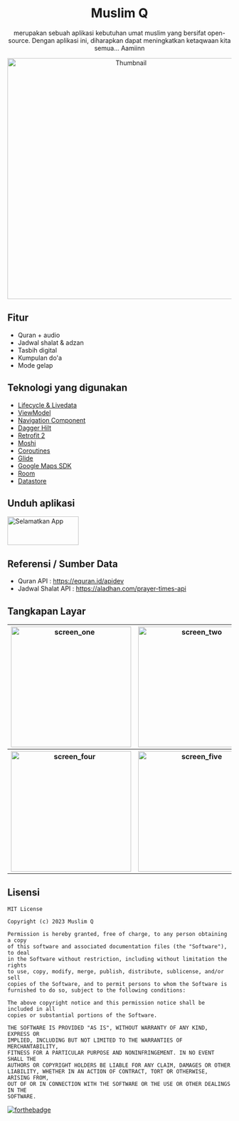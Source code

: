 <div align="center">
  <h1>Muslim Q</h1>
  <p>merupakan sebuah aplikasi kebutuhan umat muslim yang bersifat open-source. Dengan aplikasi ini, diharapkan dapat meningkatkan ketaqwaan kita semua... Aamiinn</p>
  <img width="540" alt="Thumbnail" src="https://github.com/dapoi/Muslim-Q/assets/68842666/47a052fe-62b7-4afd-baa5-206af4f04a00">
</div>

## Fitur
- Quran + audio
- Jadwal shalat & adzan
- Tasbih digital
- Kumpulan do'a
- Mode gelap

## Teknologi yang digunakan
- [Lifecycle & Livedata](https://developer.android.com/jetpack/androidx/releases/lifecycle)
- [ViewModel](https://developer.android.com/topic/libraries/architecture/viewmodel)
- [Navigation Component](https://developer.android.com/jetpack/androidx/releases/navigation)
- [Dagger Hilt](https://dagger.dev/hilt/)
- [Retrofit 2](https://square.github.io/retrofit/)
- [Moshi](https://github.com/square/moshi)
- [Coroutines](https://developer.android.com/kotlin/coroutines?gclsrc=aw.ds&gclid=CjwKCAiAnO2MBhApEiwA8q0HYSKx8VWo_WPkBPO0Oiku9QN_d0sbi6zHhntW8pD7ZsAjciGIp7_oyhoCjvgQAvD_BwE)
- [Glide](https://github.com/bumptech/glide)
- [Google Maps SDK](https://developers.google.com/maps/documentation)
- [Room](https://developer.android.com/training/data-storage/room)
- [Datastore](https://developer.android.com/topic/libraries/architecture/datastore)

## Unduh aplikasi
<a href="https://play.google.com/store/apps/details?id=com.prodev.muslimq"><img src="https://github.com/dapoi/Muslim-Q/assets/68842666/02f6ebaa-8c37-49d9-a71c-7c3768e85e5a" title="Selamatkan App" width="160" height="64" /></a>

## Referensi / Sumber Data
- Quran API : https://equran.id/apidev
- Jadwal Shalat API : https://aladhan.com/prayer-times-api

## Tangkapan Layar
<table style="width:100%">
  <tr>
    <th><img width="270" alt="screen_one" src="https://github.com/dapoi/Muslim-Q/assets/68842666/80e0b08a-a118-47f1-ab4e-687b65566350"></th>
    <th><img width="270" alt="screen_two" src="https://github.com/dapoi/Muslim-Q/assets/68842666/0ed19d5c-8bda-44bb-b369-29908278aaab"></th>
    <th><img width="270" alt="screen_three" src="https://github.com/dapoi/Muslim-Q/assets/68842666/6e990113-2a3a-40fd-8751-2d3b5ff0c48b"></th>
  </tr>
  <tr>
    <th><img width="270" alt="screen_four" src="https://github.com/dapoi/Muslim-Q/assets/68842666/a2794056-be99-41df-b277-1351ff420041"></th>
    <th><img width="270" alt="screen_five" src="https://github.com/dapoi/Muslim-Q/assets/68842666/c0cddc92-42b9-439b-85ac-b121b2bd2a88"></th>
    <th><img width="270" alt="screen_six" src="https://github.com/dapoi/Muslim-Q/assets/68842666/ded42d91-d55c-4104-8b68-502be769a124"></th>
  </tr>
</table>

## Lisensi
```
MIT License

Copyright (c) 2023 Muslim Q

Permission is hereby granted, free of charge, to any person obtaining a copy
of this software and associated documentation files (the "Software"), to deal
in the Software without restriction, including without limitation the rights
to use, copy, modify, merge, publish, distribute, sublicense, and/or sell
copies of the Software, and to permit persons to whom the Software is
furnished to do so, subject to the following conditions:

The above copyright notice and this permission notice shall be included in all
copies or substantial portions of the Software.

THE SOFTWARE IS PROVIDED "AS IS", WITHOUT WARRANTY OF ANY KIND, EXPRESS OR
IMPLIED, INCLUDING BUT NOT LIMITED TO THE WARRANTIES OF MERCHANTABILITY,
FITNESS FOR A PARTICULAR PURPOSE AND NONINFRINGEMENT. IN NO EVENT SHALL THE
AUTHORS OR COPYRIGHT HOLDERS BE LIABLE FOR ANY CLAIM, DAMAGES OR OTHER
LIABILITY, WHETHER IN AN ACTION OF CONTRACT, TORT OR OTHERWISE, ARISING FROM,
OUT OF OR IN CONNECTION WITH THE SOFTWARE OR THE USE OR OTHER DEALINGS IN THE
SOFTWARE.
```
[![forthebadge](https://forthebadge.com/images/badges/built-with-love.svg)](https://forthebadge.com)
